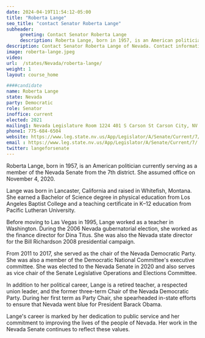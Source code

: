 ```yaml
---
date: 2024-04-19T11:54:12-05:00
title: "Roberta Lange"
seo_title: "contact Senator Roberta Lange"
subheader:
     greeting: Contact Senator Roberta Lange
     description: Roberta Lange, born in 1957, is an American politician currently serving as a member of the Nevada Senate from the 7th district. She assumed office on November 4, 2020.
description: Contact Senator Roberta Lange of Nevada. Contact information for Roberta Lange includes email address, phone number, and mailing address.
image: roberta-lange.jpeg
video:
url:  /states/Nevada/roberta-lange/
weight: 1
layout: course_home

####candidate
name: Roberta Lange
state: Nevada
party: Democratic
role: Senator
inoffice: current
elected: 2021
mailing1: Nevada Legislature Room 1224 401 S Carson St Carson City, NV 89701-4747
phone1: 775-684-6504
website: https://www.leg.state.nv.us/App/Legislator/A/Senate/Current/7/
email : https://www.leg.state.nv.us/App/Legislator/A/Senate/Current/7/
twitter: langeforsenate
---
```


Roberta Lange, born in 1957, is an American politician currently serving as a member of the Nevada Senate from the 7th district. She assumed office on November 4, 2020.

Lange was born in Lancaster, California and raised in Whitefish, Montana. She earned a Bachelor of Science degree in physical education from Los Angeles Baptist College and a teaching certificate in K–12 education from Pacific Lutheran University.

Before moving to Las Vegas in 1995, Lange worked as a teacher in Washington. During the 2006 Nevada gubernatorial election, she worked as the finance director for Dina Titus. She was also the Nevada state director for the Bill Richardson 2008 presidential campaign.

From 2011 to 2017, she served as the chair of the Nevada Democratic Party. She was also a member of the Democratic National Committee's executive committee. She was elected to the Nevada Senate in 2020 and also serves as vice chair of the Senate Legislative Operations and Elections Committee.

In addition to her political career, Lange is a retired teacher, a respected union leader, and the former three-term Chair of the Nevada Democratic Party. During her first term as Party Chair, she spearheaded in-state efforts to ensure that Nevada went blue for President Barack Obama.

Lange's career is marked by her dedication to public service and her commitment to improving the lives of the people of Nevada. Her work in the Nevada Senate continues to reflect these values.
